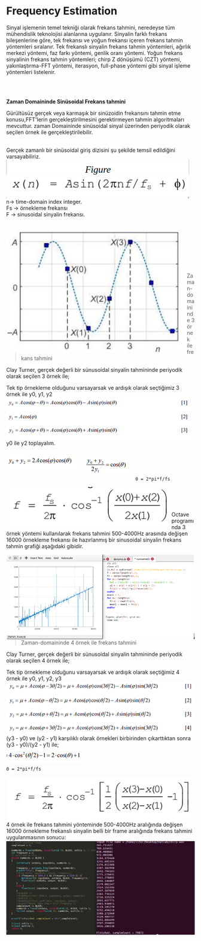 # Frequency Estimation

Sinyal işlemenin temel tekniği olarak frekans tahmini, neredeyse tüm mühendislik teknolojisi alanlarına uygulanır. Sinyalin farklı frekans bileşenlerine göre, tek frekansı ve yoğun frekansı içeren frekans tahmin yöntemleri sıralanır. Tek frekanslı sinyalin frekans tahmin yöntemleri, ağırlık merkezi yöntemi, faz farkı yöntemi, genlik oranı yöntemi. Yoğun frekans sinyalinin frekans tahmin yöntemleri; chirp Z dönüşümü (CZT) yöntemi, yakınlaştırma-FFT yöntemi, iterasyon, full-phase yöntemi gibi sinyal işleme yöntemleri listelenir. 

<br/>
<br/>





**Zaman Domaininde Sinüsoidal Frekans tahmini**
  
  Gürültüsüz gerçek veya karmaşık bir sinüzoidin frekansını tahmin etme konusu,FFT'lerin gerçekleştirilmesini gerektirmeyen tahmin algoritmaları mevcuttur. zaman Domaininde sinüsoidal sinyal üzerinden periyodik olarak seçilen örnek ile gerçekleştirilebilir. 

<br/>
Gerçek zamanlı bir sinüsoidal giriş dizisini şu şekilde temsil edildiğini varsayabiliriz.
<br/>
<img src="docs/sinusoidalInput.png"
     alt="sinusoidalInput"
     style="float: left; margin-right: 10px;" />
n→ time-domain index integer.<br/>
Fs → örnekleme frekansı<br/>
F → sinusoidal sinyalin frekansı.
<br/>
<br/>

<img src="docs/periodicalSample.png"
     alt="periodicalSample"
     style="float: left; margin-right: 10px;" /> <br/><br/>
     <br/><br/>
     <br/><br/>


> Zaman-domaininde 3 örnek ile frekans tahmini <br/>

Clay Turner, gerçek değerli bir sünusoidal sinyalin tahmininde periyodik olarak seçilen 3 örnek ile;

Tek tip örnekleme olduğunu varsayarsak ve ardışık olarak seçtiğimiz 3 örnek ile y0, y1, y2 
<br/>
<img src="docs/uniformSample1.png"
     alt="uniformSample1"
     style="float: left; margin-right: 10px;" /> <br/><br/>
     <br/>
     y0 ile y2 toplayalım.

<img src="docs/uniformSample2.png"
     alt="uniformSample2"
     style="float: left; margin-right: 10px;" /> <br/>
     <img src="docs/uniformSample3.png"
     alt="uniformSample3"
     style="float: left; margin-right: 10px;" /> <br/><br/>

     0 = 2*pi*f/fs

<img src="docs/uniformSample4.png"
     alt="uniformSample4"
     style="float: left; margin-right: 5px;" /> <br/><br/>
     <br/>

Octave programında 3 örnek yöntemi kullanılarak frekans tahmini 500-4000Hz arasında değişen 16000 örnekleme frekansı ile hazırlanmış bir sinusoidal sinyalin frekans tahmin grafiği aşağıdaki gibidir. 

<img src="docs/output1.png"
     alt="output1"
     style="float: left; margin-right: 5px;" /> <br/><br/>

<br/>


> Zaman-domaininde 4 örnek ile frekans tahmini <br/>
> 
Clay Turner, gerçek değerli bir sünusoidal sinyalin tahmininde periyodik olarak seçilen 4 örnek ile;

Tek tip örnekleme olduğunu varsayarsak ve ardışık olarak seçtiğimiz 4 örnek ile y0, y1, y2, y3
<img src="docs/uniformSample5.png"
     alt="uniformSample5"
     style="float: left; margin-right: 5px;" /> <br/><br/>
<br/><br/><br/>

(y3 - y0) ve (y2 - y1) karşılıklı olarak örnekleri birbirinden çıkarttıktan sonra (y3 - y0)/(y2 - y1) ile;<br/>
<img src="docs/uniformSample6.png"
     alt="uniformSample6"
     style="float: left; margin-right: 5px;" /> <br/><br/>
    
    0 = 2*pi*f/fs

<img src="docs/uniformSample7.png"
     alt="uniformSample7"
     style="float: left; margin-right: 5px;" /> <br/><br/>
<br/>

4 örnek ile frekans tahmini yönteminde 500-4000Hz aralığında değişen 16000 örnekleme frekanslı sinyalin belli bir frame aralığında frekans tahmini uygulanmasının sonucu: 
 <img src="docs/output2.png"
     alt="output2"
     style="float: left; margin-right: 5px;" /> <br/><br/>
